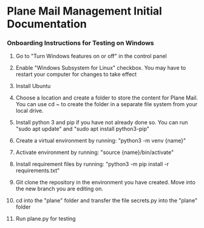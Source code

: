 # Plane Mail Management Initial Documentation

### Onboarding Instructions for Testing on Windows

1. Go to "Turn Windows features on or off" in the control panel

2. Enable "Windows Subsystem for Linux" checkbox. You may have to restart your computer for changes to take effect

3. Install Ubuntu

4. Choose a location and create a folder to store the content for Plane Mail. You can use cd ~ to create the folder in a separate file system from your local drive.

5. Install python 3 and pip if you have not already done so. You can run "sudo apt update" and "sudo apt install python3-pip"

6. Create a virtual environment by running: "python3 -m venv {name}"

7. Activate environment by running: "source {name}/bin/activate"

8. Install requirement files by running: "python3 -m pip install -r requirements.txt"

9. Git clone the repository in the environment you have created. Move into the new branch you are editing on.

10. cd into the "plane" folder and transfer the file secrets.py into the "plane" folder

11. Run plane.py for testing
